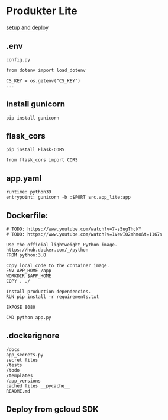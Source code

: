 # Produkter Lite

[setup and deploy](https://lesliemwubbel.com/setting-up-a-flask-app-and-deploying-it-via-google-cloud/)

## .env

```
config.py

from dotenv import load_dotenv

CS_KEY = os.getenv("CS_KEY")
...
```

## install gunicorn
```
pip install gunicorn
```

## flask_cors
```
pip install Flask-CORS

from flask_cors import CORS
```

## app.yaml
```
runtime: python39
entrypoint: gunicorn -b :$PORT src.app_lite:app
```

## Dockerfile:
```
# TODO: https://www.youtube.com/watch?v=7-s5ugThckY
# TODO: https://www.youtube.com/watch?v=1VewIO2Yhmo&t=1167s

Use the official lightweight Python image.
https://hub.docker.com/_/python
FROM python:3.8

Copy local code to the container image.
ENV APP_HOME /app
WORKDIR $APP_HOME
COPY . ./

Install production dependencies.
RUN pip install -r requirements.txt

EXPOSE 8080

CMD python app.py
```

## .dockerignore
```
/docs
app_secrets.py
secret files
/tests
/todo
/templates
/app_versions
cached files __pycache__
README.md
```

## Deploy from gcloud SDK